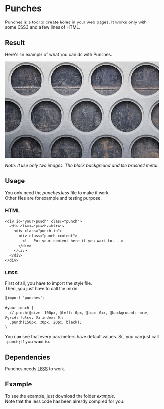 Punches
=======

Punches is a tool to create holes in your web pages. It works only with some CSS3 and a few lines of HTML.


Result
------

Here's an example of what you can do with Punches.

![Punches Screenshot](https://github.com/BinaryBrain/Punches/blob/master/readme-images/screenshot2.png?raw=true)

_Note: It use only two images. The black background and the brushed metal._

Usage
-----

You only need the _punches.less_ file to make it work.  
Other files are for example and testing purpose.

### HTML

```
<div id="your-punch" class="punch">
  <div class="punch-white">
    <div class="punch-in">
      <div class="punch-content">
	    <!-- Put your content here if you want to. -->
      </div>
    </div>
  </div>
</div>
```

### LESS

First of all, you have to import the style file.  
Then, you just have to call the mixin.

```
@import "punches";

#your-punch {
  //.punch(@size: 100px, @left: 0px, @top: 0px, @background: none, @grid: false, @z-index: 0);
  .punch(150px, 20px, 20px, black);
}
```
You can see that every parameters have default values. So, you can just call `.punch;` if you want to.

Dependencies
------------

Punches needs [LESS](http://lesscss.org) to work.

Example
-------

To see the example, just download the folder _example_.  
Note that the less code has been already compiled for you.
